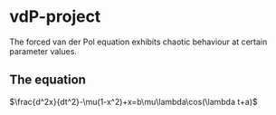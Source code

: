 # vdP-project
The forced van der Pol equation exhibits chaotic behaviour at certain parameter values. 
## The equation
$\frac{d^2x}{dt^2}-\mu(1-x^2)+x=b\mu\lambda\cos(\lambda t+a)$<br></br>

